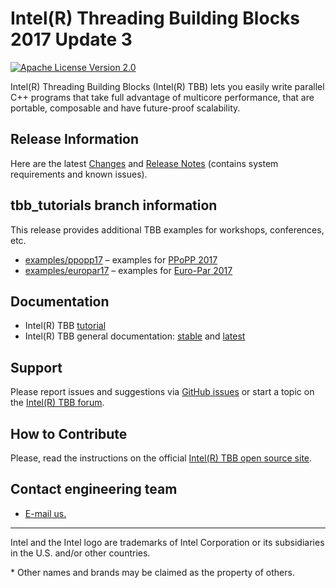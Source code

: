# Intel(R) Threading Building Blocks 2017 Update 3
[![Apache License Version 2.0](https://img.shields.io/badge/license-Apache_2.0-green.svg)](LICENSE)

Intel(R) Threading Building Blocks (Intel(R) TBB) lets you easily write parallel C++ programs that take
full advantage of multicore performance, that are portable, composable and have future-proof scalability.

## Release Information
Here are the latest [Changes](CHANGES) and [Release Notes](doc/Release_Notes.txt) (contains system requirements and known issues).

## tbb_tutorials branch information
This release provides additional TBB examples for workshops, conferences, etc.
* [examples/ppopp17](examples/ppopp17) – examples for [PPoPP 2017](https://ppopp17.sigplan.org/home)
* [examples/europar17](examples/europar17) – examples for [Euro-Par 2017](http://europar2017.usc.es/)

## Documentation
* Intel(R) TBB [tutorial](https://software.intel.com/en-us/tbb-tutorial)
* Intel(R) TBB general documentation: [stable](https://software.intel.com/en-us/tbb-documentation)
and [latest](https://www.threadingbuildingblocks.org/docs/help/index.htm)

## Support
Please report issues and suggestions via
[GitHub issues](https://github.com/01org/tbb/issues) or start a topic on the
[Intel(R) TBB forum](http://software.intel.com/en-us/forums/intel-threading-building-blocks/).

## How to Contribute
Please, read the instructions on the official [Intel(R) TBB open source site](https://www.threadingbuildingblocks.org/submit-contribution).

## Сontact engineering team
* [E-mail us.](mailto:inteltbbdevelopers@intel.com)

------------------------------------------------------------------------
Intel and the Intel logo are trademarks of Intel Corporation or its subsidiaries in the U.S. and/or other countries.

\* Other names and brands may be claimed as the property of others.
